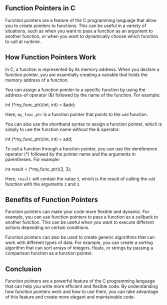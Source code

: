 ## Function Pointers in C

Function pointers are a feature of the C programming language that allow you to create pointers to functions. This can be useful in a variety of situations, such as when you want to pass a function as an argument to another function, or when you want to dynamically choose which function to call at runtime.

## How Function Pointers Work

In C, a function is represented by its memory address. When you declare a function pointer, you are essentially creating a variable that holds the memory address of a function.

You can assign a function pointer to a specific function by using the address-of operator (&) followed by the name of the function. For example:

int (*my_func_ptr)(int, int) = &add;

Here, `my_func_ptr` is a function pointer that points to the `add` function.

You can also use the shorthand syntax to assign a function pointer, which is simply to use the function name without the & operator:

int (*my_func_ptr)(int, int) = add;

To call a function through a function pointer, you can use the dereference operator (*) followed by the pointer name and the arguments in parentheses. For example:

int result = (*my_func_ptr)(2, 3);

Here, `result` will contain the value `5`, which is the result of calling the `add` function with the arguments `2` and `3`.

## Benefits of Function Pointers

Function pointers can make your code more flexible and dynamic. For example, you can use function pointers to pass a function as a callback to another function. This can be useful when you want to execute different actions depending on certain conditions.

Function pointers can also be used to create generic algorithms that can work with different types of data. For example, you can create a sorting algorithm that can sort arrays of integers, floats, or strings by passing a comparison function as a function pointer.

## Conclusion

Function pointers are a powerful feature of the C programming language that can help you write more efficient and flexible code. By understanding how function pointers work and how to use them, you can take advantage of this feature and create more elegant and maintainable code.

